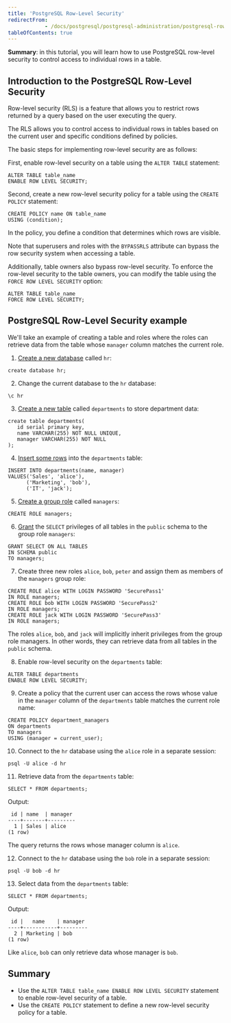 ```yaml
---
title: 'PostgreSQL Row-Level Security'
redirectFrom: 
            - /docs/postgresql/postgresql-administration/postgresql-row-level-security/
tableOfContents: true
---
```


**Summary**: in this tutorial, you will learn how to use PostgreSQL row-level security to control access to individual rows in a table.



## Introduction to the PostgreSQL Row-Level Security



Row-level security (RLS) is a feature that allows you to restrict rows returned by a query based on the user executing the query.



The RLS allows you to control access to individual rows in tables based on the current user and specific conditions defined by policies.



The basic steps for implementing row-level security are as follows:



First, enable row-level security on a table using the `ALTER TABLE` statement:



```
ALTER TABLE table_name
ENABLE ROW LEVEL SECURITY;
```



Second, create a new row-level security policy for a table using the `CREATE POLICY` statement:



```
CREATE POLICY name ON table_name
USING (condition);
```



In the policy, you define a condition that determines which rows are visible.



Note that superusers and roles with the `BYPASSRLS` attribute can bypass the row security system when accessing a table.



Additionally, table owners also bypass row-level security. To enforce the row-level security to the table owners, you can modify the table using the `FORCE ROW LEVEL SECURITY` option:



```
ALTER TABLE table_name
FORCE ROW LEVEL SECURITY;
```



## PostgreSQL Row-Level Security example



We'll take an example of creating a table and roles where the roles can retrieve data from the table whose `manager` column matches the current role.



1. [Create a new database](https://www.postgresqltutorial.com/postgresql-administration/postgresql-create-database/) called `hr`:



```
create database hr;
```



2. Change the current database to the `hr` database:



```
\c hr
```



3. [Create a new table](/docs/postgresql/postgresql-create-table) called `departments` to store department data:



```
create table departments(
   id serial primary key,
   name VARCHAR(255) NOT NULL UNIQUE,
   manager VARCHAR(255) NOT NULL
);
```



4. [Insert some rows](/docs/postgresql/postgresql-insert-multiple-rows) into the `departments` table:



```
INSERT INTO departments(name, manager)
VALUES('Sales', 'alice'),
      ('Marketing', 'bob'),
      ('IT', 'jack');
```



5. [Create a group role](https://www.postgresqltutorial.com/postgresql-administration/postgresql-role-membership/) called `managers`:



```
CREATE ROLE managers;
```



6. [Grant](https://www.postgresqltutorial.com/postgresql-administration/postgresql-grant/) the `SELECT` privileges of all tables in the `public` schema to the group role `managers`:



```
GRANT SELECT ON ALL TABLES
IN SCHEMA public
TO managers;
```



7. Create three new roles `alice`, `bob`, `peter` and assign them as members of the `managers` group role:



```
CREATE ROLE alice WITH LOGIN PASSWORD 'SecurePass1'
IN ROLE managers;
CREATE ROLE bob WITH LOGIN PASSWORD 'SecurePass2'
IN ROLE managers;
CREATE ROLE jack WITH LOGIN PASSWORD 'SecurePass3'
IN ROLE managers;
```



The roles `alice`, `bob`, and `jack` will implicitly inherit privileges from the group role managers. In other words, they can retrieve data from all tables in the `public` schema.



8. Enable row-level security on the `departments` table:



```
ALTER TABLE departments
ENABLE ROW LEVEL SECURITY;
```



9. Create a policy that the current user can access the rows whose value in the `manager` column of the `departments` table matches the current role name:



```
CREATE POLICY department_managers
ON departments
TO managers
USING (manager = current_user);
```



10. Connect to the `hr` database using the `alice` role in a separate session:



```
psql -U alice -d hr
```



11. Retrieve data from the `departments` table:



```
SELECT * FROM departments;
```



Output:



```
 id | name  | manager
----+-------+---------
  1 | Sales | alice
(1 row)
```



The query returns the rows whose manager column is `alice`.



12. Connect to the `hr` database using the `bob` role in a separate session:



```
psql -U bob -d hr
```



13. Select data from the `departments` table:



```
SELECT * FROM departments;
```



Output:



```
 id |   name    | manager
----+-----------+---------
  2 | Marketing | bob
(1 row)
```



Like `alice`, `bob` can only retrieve data whose manager is `bob`.



## Summary



- Use the `ALTER TABLE table_name ENABLE ROW LEVEL SECURITY` statement to enable row-level security of a table.
- Use the `CREATE POLICY` statement to define a new row-level security policy for a table.
